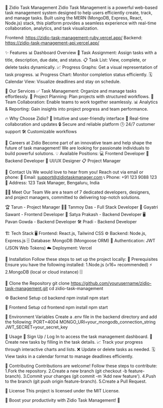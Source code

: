 🚀 Zidio Task Management
   Zidio Task Management is a powerful web-based task management system designed to help users efficiently create, track, and manage tasks. Built using the MERN (MongoDB, Express, 
   React, Node.js) stack, this platform provides a seamless experience with real-time collaboration, analytics, and task visualization.
   
   Frontend: https://zidio-task-management-ruby.vercel.app/
   Backend: https://zidio-task-management-api.vercel.app/

✨ Features
  📊 Dashboard Overview
  📝 Task Assignment: Assign tasks with a title, description, due date, and status.
  📋 Task List: View, complete, or delete tasks dynamically.
  📈 Progress Graphs: Get a visual representation of task progress.
  📊 Progress Chart: Monitor completion status efficiently.
  🗓️ Calendar View: Visualize deadlines and stay on schedule.

🔹 Our Services
  ✅ Task Management: Organize and manage tasks effortlessly.
  📌 Project Planning: Plan projects with structured workflows.
  👥 Team Collaboration: Enable teams to work together seamlessly.
  📊 Analytics & Reporting: Gain insights into project progress and team performance.

🔥 Why Choose Zidio?
  🚀 Intuitive and user-friendly interface
  🔄 Real-time collaboration and updates
  🔒 Secure and reliable platform
  🕒 24/7 customer support
  🛠️ Customizable workflows
  
💼 Careers at Zidio
Become part of an innovative team and help shape the future of task management! We are looking for passionate individuals to build powerful solutions.
  💡 Available Positions:
  💻 Frontend Developer
  🔧 Backend Developer
  🎨 UI/UX Designer
  📋 Project Manager

📩 Contact Us
We would love to hear from you! Reach out via email or phone:
  📧 Email: support@zidiotaskmanager.com
  📞 Phone: +91 123 9088 123
  📍 Address: 123 Task Manager, Bengaluru, India

👨‍💻 Meet Our Team
We are a team of 7 dedicated developers, designers, and project managers, committed to delivering top-notch solutions.

  🏆 Tarun - Project Manager
  👨‍💻 Tanmoy Das - Full Stack Developer
  🎨 Gayatri Sawant - Frontend Developer
  🔧 Satya Prakash - Backend Developer
  🖥️ Pavan Gowda - Backend Developer
  🛠️ Pradi - Backend Developer

🏗️ Tech Stack
  🖥️ Frontend: React.js, Tailwind CSS
  ⚙️ Backend: Node.js, Express.js
  🗄️ Database: MongoDB (Mongoose ORM)
  🔑 Authentication: JWT (JSON Web Tokens)
  ☁️ Deployment: Vercel 
  
🔧 Installation
Follow these steps to set up the project locally:
  📌 Prerequisites
  Ensure you have the following installed:
  1.Node.js (v16+ recommended) ⚡
  2.MongoDB (local or cloud instance) 🗄️
 
🔄 Clone the Repository
   git clone https://github.com/yourusername/zidio-task-management.git
   cd zidio-task-management

⚙️ Backend Setup
   cd backend
   npm install
   npm start

🎨 Frontend Setup
   cd frontend
   npm install
   npm start

🔑 Environment Variables
   Create a .env file in the backend directory and add the following:
   PORT=4004
   MONGO_URI=your_mongodb_connection_string
   JWT_SECRET=your_secret_key

🎯 Usage
   🔐 Sign Up / Log In to access the task management dashboard.
   📝 Create new tasks by filling in the task details.
   📈 Track your progress through interactive charts and lists.
   ❌ Update or delete tasks as needed.
   🗓️ View tasks in a calendar format to manage deadlines efficiently.

🤝 Contributing
  Contributions are welcome! Follow these steps to contribute:
   1.Fork the repository.
   2.Create a new branch (git checkout -b feature-branch).
   3.Commit your changes (git commit -m 'Add new feature').
   4.Push to the branch (git push origin feature-branch).
   5.Create a Pull Request.

📜 License
This project is licensed under the MIT License.

🚀 Boost your productivity with Zidio Task Management! 🚀
